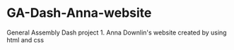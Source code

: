 # GA-Dash-Anna-website
General Assembly Dash project 1. Anna Downlin's website created by using html and css
